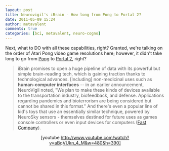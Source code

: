 ```yaml
---
layout: post
title: Neurovigil's iBrain - How long from Pong to Portal 2?
date: 2011-05-09 15:24
author: metavalent
comments: true
categories: [bci, metavalent, neuro-cogno]
---
```

Next, what to DO with all these capabilities, right? Granted, we're talking on the order of Atari Pong video game resolutions here; however, it didn't take long to go from <a href="http://en.wikipedia.org/wiki/Pong">Pong</a> to <a href="http://www.thinkwithportals.com/">Portal 2</a>, right?<blockquote>iBrain promises to open a huge pipeline of data with its powerful but simple brain-reading tech, which is gaining traction thanks to technological advances. [Including] non-medicinal uses such as <strong>human-computer interfaces</strong> -- in an earlier announcement, NeuroVigil noted, "We plan to make these kinds of devices available to the transportation industry, biofeedback, and defense. Applications regarding pandemics and bioterrorism are being considered but cannot be shared in this format." And there's even a popular line of kid's toys that use an essentially similar technique, powered by NeuroSky sensors - themselves destined for future uses as games console controllers or even input devices for computers (<a href="http://www.fastcompany.com/1751276/neurovigil-gets-incredibly-huge-cash-injection-to-read-your-mind">Fast Company</a>).</blockquote><div align="center">[youtube http://www.youtube.com/watch?v=aBqVUkn_4_M&w=480&h=390]</div>
